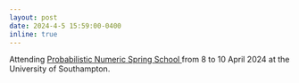 ```yaml
---
layout: post
date: 2024-4-5 15:59:00-0400
inline: true
---
```


<!--I will attend the <a href='https://gpss.cc/gpss23/'> Gaussian process summer school </a> from 11 to 14 September 2023 at the University of Manchester.-->

Attending <a href='https://probnumschool.org/pages/home.html'> Probabilistic Numeric Spring School </a> from 8 to 10 April 2024 at the University of Southampton.
